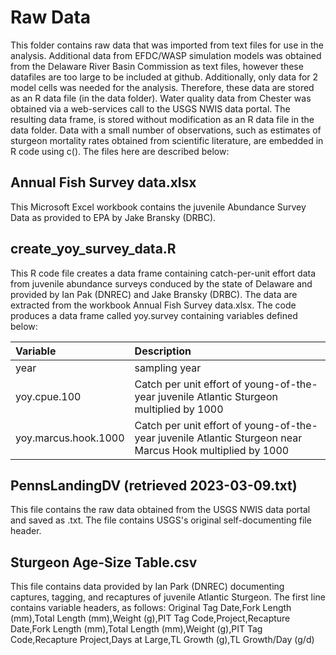# Raw Data

This folder contains raw data that was imported from text files for use in the analysis.  Additional data from EFDC/WASP simulation models was obtained from the Delaware River Basin Commission as text files, however these datafiles are too large to be included at github. Additionally, only data for 2 model cells was needed for the analysis.  Therefore, these data are stored as an R data file (in the data folder).  Water quality data from Chester was obtained via a web-services call to the USGS NWIS data portal.  The resulting data frame, is stored without modification as an R data file in the data folder. Data with a small number of observations, such as estimates of sturgeon mortality rates obtained from scientific literature, are embedded in R code using c().  The files here are described below:

## Annual Fish Survey data.xlsx
This Microsoft Excel workbook contains the juvenile Abundance Survey Data as provided to EPA by Jake Bransky (DRBC).

## create_yoy_survey_data.R
This R code file creates a data frame containing catch-per-unit effort data from juvenile abundance surveys conduced by the state of Delaware and provided by Ian Pak (DNREC) and Jake Bransky (DRBC).  The data are extracted from the workbook Annual Fish Survey data.xlsx.  The code produces a data frame called yoy.survey containing variables defined below:

| Variable | Description |
| :--- | :---|
| year | sampling year |
| yoy.cpue.100 | Catch per unit effort of young-of-the-year juvenile Atlantic Sturgeon multiplied by 1000 |
| yoy.marcus.hook.1000 | Catch per unit effort of young-of-the-year juvenile Atlantic Sturgeon near Marcus Hook multiplied by 1000 |

## PennsLandingDV (retrieved 2023-03-09.txt)
This file contains the raw data obtained from the USGS NWIS data portal and saved as .txt.  The file contains USGS's original self-documenting file header.

## Sturgeon Age-Size Table.csv
This file contains data provided by Ian Park (DNREC) documenting captures, tagging, and recaptures of juvenile Atlantic Sturgeon.  The first line contains variable headers, as follows: Original Tag Date,Fork Length (mm),Total Length (mm),Weight (g),PIT Tag Code,Project,Recapture Date,Fork Length (mm),Total Length (mm),Weight (g),PIT Tag Code,Recapture Project,Days at Large,TL Growth (g),TL Growth/Day (g/d)

